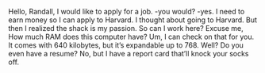 
Hello, Randall, I would like to apply for a job.
-you would? -yes.
I need to earn money so I can apply to Harvard.
I thought about going to Harvard.
But then I realized the shack is my passion.
So can I work here?
Excuse me, How much RAM does this computer have?
Um, I can check on that for you.
It comes with 640 kilobytes, but it’s expandable up to 768.
Well?
Do you even have a resume?
No, but I have a report card that’ll knock your socks off.